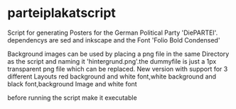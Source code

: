 # parteiplakatscript
Script for generating Posters for the German Political Party 'DiePARTEI'.
dependencys are sed and inkscape and the Font 'Folio Bold Condensed'

Background images can be used by placing a png file in the same Directory as the script and naming it 'hintergrund.png'.the dummyfile is just a 1px transparent png file which can be replaced.
New version with support for 3 different Layouts red background and white font,white background and black font,background Image and white font

before running the script make it executable
